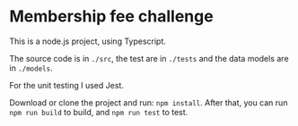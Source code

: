 # Membership fee challenge

This is a node.js project, using Typescript.

The source code is in `./src`, the test are in `./tests` and the data models are in `./models`.

For the unit testing I used Jest.

Download or clone the project and run: `npm install`. After that, you can run `npm run build` to build, and `npm run test` to test.
